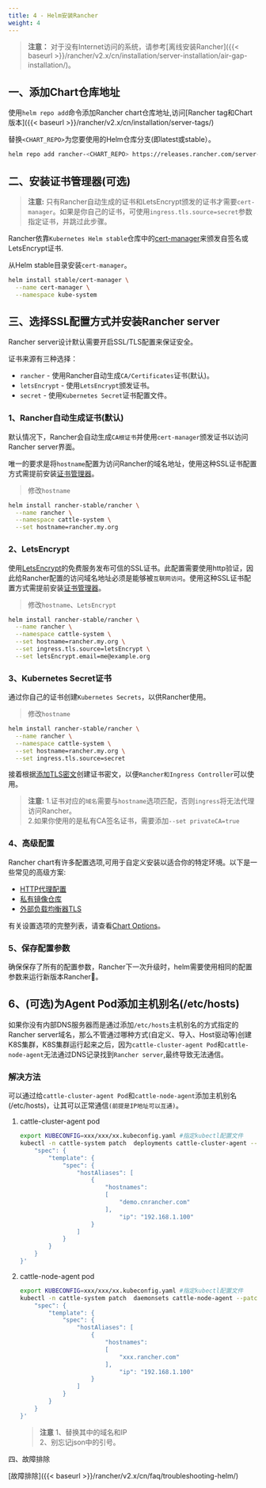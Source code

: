 ```yaml
---
title: 4 - Helm安装Rancher
weight: 4
---
```


>**注意：** 对于没有Internet访问的系统，请参考[离线安装Rancher]({{< baseurl >}}/rancher/v2.x/cn/installation/server-installation/air-gap-installation/)。

## 一、添加Chart仓库地址

使用`helm repo add`命令添加Rancher chart仓库地址,访问[Rancher tag和Chart版本]({{< baseurl >}}/rancher/v2.x/cn/installation/server-tags/)

替换`<CHART_REPO>`为您要使用的Helm仓库分支(即latest或stable）。

```bash
helm repo add rancher-<CHART_REPO> https://releases.rancher.com/server-charts/<CHART_REPO>
```

## 二、安装证书管理器(可选)

>**注意:** 只有Rancher自动生成的证书和LetsEncrypt颁发的证书才需要`cert-manager`。如果是你自己的证书，可使用`ingress.tls.source=secret`参数指定证书，并跳过此步骤。

Rancher依靠`Kubernetes Helm stable`仓库中的[cert-manager](https://github.com/kubernetes/charts/tree/master/stable/cert-manager)来颁发自签名或LetsEncrypt证书.

从Helm stable目录安装`cert-manager`。

```bash
helm install stable/cert-manager \
  --name cert-manager \
  --namespace kube-system
```

## 三、选择SSL配置方式并安装Rancher server

Rancher server设计默认需要开启SSL/TLS配置来保证安全。

证书来源有三种选择：

- `rancher` - 使用Rancher自动生成`CA/Certificates`证书(默认)。
- `letsEncrypt` - 使用`LetsEncrypt`颁发证书。
- `secret` - 使用`Kubernetes Secret`证书配置文件。

### 1、Rancher自动生成证书(默认)

默认情况下，Rancher会自动生成`CA根证书`并使用`cert-manager`颁发证书以访问Rancher server界面。

唯一的要求是将`hostname`配置为访问Rancher的域名地址，使用这种SSL证书配置方式需提前安装[证书管理器](#二-安装证书管理器-可选)。

>修改`hostname`

```bash
helm install rancher-stable/rancher \
  --name rancher \
  --namespace cattle-system \
  --set hostname=rancher.my.org
```

### 2、LetsEncrypt

使用[LetsEncrypt](https://letsencrypt.org/)的免费服务发布可信的SSL证书。此配置需要使用http验证，因此给Rancher配置的访问域名地址必须是能够被`互联网访问`。使用这种SSL证书配置方式需提前安装[证书管理器](#二-安装证书管理器-可选)。

>修改`hostname`、`LetsEncrypt`

```bash
helm install rancher-stable/rancher \
  --name rancher \
  --namespace cattle-system \
  --set hostname=rancher.my.org \
  --set ingress.tls.source=letsEncrypt \
  --set letsEncrypt.email=me@example.org
```

### 3、Kubernetes Secret证书

通过你自己的证书创建`Kubernetes Secrets`，以供Rancher使用。

>修改`hostname`

```bash
helm install rancher-stable/rancher \
  --name rancher \
  --namespace cattle-system \
  --set hostname=rancher.my.org \
  --set ingress.tls.source=secret
```

接着根据[添加TLS密文](./tls-secrets)创建证书密文，以便`Rancher和Ingress Controller`可以使用。

>**注意:**
>1.证书对应的`域名`需要与`hostname`选项匹配，否则`ingress`将无法代理访问Rancher。\
>2.如果你使用的是私有CA签名证书，需要添加`--set privateCA=true`

### 4、高级配置

Rancher chart有许多配置选项,可用于自定义安装以适合你的特定环境。以下是一些常见的高级方案:

- [HTTP代理配置](./chart-options/#http-proxy)
- [私有镜像仓库](./chart-options/#private-registry)
- [外部负载均衡器TLS](./chart-options/#external-tls-termination)

有关设置选项的完整列表，请查看[Chart Options](./chart-options/)。

### 5、保存配置参数

确保保存了所有的配置参数，Rancher下一次升级时，helm需要使用相同的配置参数来运行新版本Rancher。

## 6、(可选)为Agent Pod添加主机别名(/etc/hosts)

如果你没有内部DNS服务器而是通过添加`/etc/hosts`主机别名的方式指定的Rancher server域名，那么不管通过哪种方式(自定义、导入、Host驱动等)创建K8S集群，K8S集群运行起来之后，因为`cattle-cluster-agent Pod`和`cattle-node-agent`无法通过DNS记录找到`Rancher server`,最终导致无法通信。

### 解决方法

可以通过给`cattle-cluster-agent Pod`和`cattle-node-agent`添加主机别名(/etc/hosts)，让其可以正常通信`(前提是IP地址可以互通)`。

1. cattle-cluster-agent pod

    ```bash
    export KUBECONFIG=xxx/xxx/xx.kubeconfig.yaml #指定kubectl配置文件
    kubectl -n cattle-system patch  deployments cattle-cluster-agent --patch '{
        "spec": {
            "template": {
                "spec": {
                    "hostAliases": [
                        {
                            "hostnames":
                            [
                                "demo.cnrancher.com"
                            ],
                                "ip": "192.168.1.100"
                        }
                    ]
                }
            }
        }
    }'
    ```

2. cattle-node-agent pod

    ```bash
    export KUBECONFIG=xxx/xxx/xx.kubeconfig.yaml #指定kubectl配置文件
    kubectl -n cattle-system patch  daemonsets cattle-node-agent --patch '{
        "spec": {
            "template": {
                "spec": {
                    "hostAliases": [
                        {
                            "hostnames":
                            [
                                "xxx.rancher.com"
                            ],
                                "ip": "192.168.1.100"
                        }
                    ]
                }
            }
        }
    }'
    ```
    > **注意**
    >1、替换其中的域名和IP \
    >2、别忘记json中的引号。

四、故障排除

[故障排除]({{< baseurl >}}/rancher/v2.x/cn/faq/troubleshooting-helm/)
